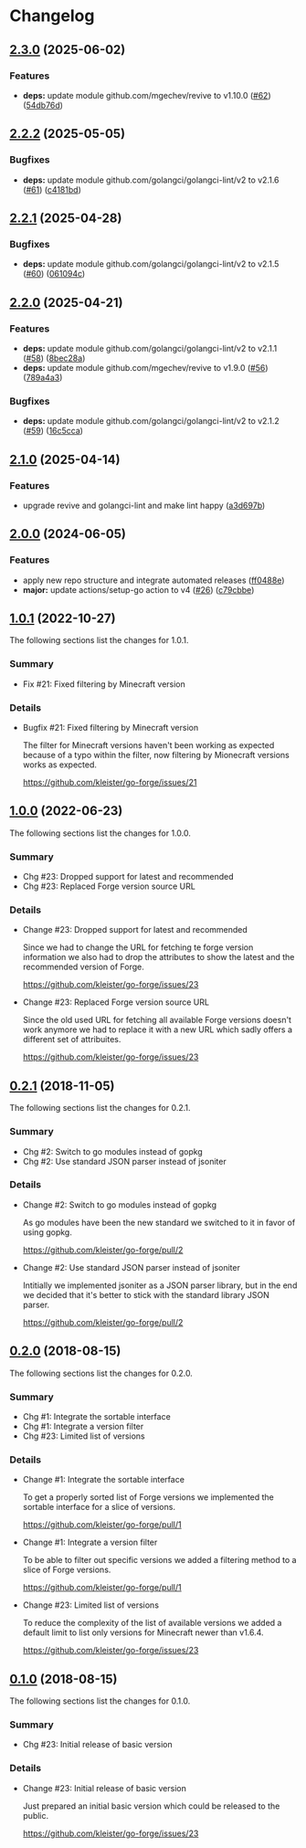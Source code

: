 # Changelog

## [2.3.0](https://github.com/kleister/go-forge/compare/v2.2.2...v2.3.0) (2025-06-02)


### Features

* **deps:** update module github.com/mgechev/revive to v1.10.0 ([#62](https://github.com/kleister/go-forge/issues/62)) ([54db76d](https://github.com/kleister/go-forge/commit/54db76dfc073bcbdd1323afa5409eba5788b9025))

## [2.2.2](https://github.com/kleister/go-forge/compare/v2.2.1...v2.2.2) (2025-05-05)


### Bugfixes

* **deps:** update module github.com/golangci/golangci-lint/v2 to v2.1.6 ([#61](https://github.com/kleister/go-forge/issues/61)) ([c4181bd](https://github.com/kleister/go-forge/commit/c4181bd3d2e8bbb83e740d53ff6c11d2c0997db0))

## [2.2.1](https://github.com/kleister/go-forge/compare/v2.2.0...v2.2.1) (2025-04-28)


### Bugfixes

* **deps:** update module github.com/golangci/golangci-lint/v2 to v2.1.5 ([#60](https://github.com/kleister/go-forge/issues/60)) ([061094c](https://github.com/kleister/go-forge/commit/061094cd7b9186af9acd870b059f1ada51b5c931))

## [2.2.0](https://github.com/kleister/go-forge/compare/v2.1.0...v2.2.0) (2025-04-21)


### Features

* **deps:** update module github.com/golangci/golangci-lint/v2 to v2.1.1 ([#58](https://github.com/kleister/go-forge/issues/58)) ([8bec28a](https://github.com/kleister/go-forge/commit/8bec28ae5132d5dbb5946567f65c221372d716b6))
* **deps:** update module github.com/mgechev/revive to v1.9.0 ([#56](https://github.com/kleister/go-forge/issues/56)) ([789a4a3](https://github.com/kleister/go-forge/commit/789a4a374485c26bdc88df2f7b907d46717b9aab))


### Bugfixes

* **deps:** update module github.com/golangci/golangci-lint/v2 to v2.1.2 ([#59](https://github.com/kleister/go-forge/issues/59)) ([16c5cca](https://github.com/kleister/go-forge/commit/16c5cca2636ef50a0d4615c9567af168a8dc59f6))

## [2.1.0](https://github.com/kleister/go-forge/compare/v2.0.0...v2.1.0) (2025-04-14)


### Features

* upgrade revive and golangci-lint and make lint happy ([a3d697b](https://github.com/kleister/go-forge/commit/a3d697b6a0893c9b7551e1ea2fc49cc0c47df2b1))

## [2.0.0](https://github.com/kleister/go-forge/compare/v1.0.1...v2.0.0) (2024-06-05)


### Features

* apply new repo structure and integrate automated releases ([ff0488e](https://github.com/kleister/go-forge/commit/ff0488e7c1245a5ebed2bebd295347ef4e24bb70))
* **major:** update actions/setup-go action to v4 ([#26](https://github.com/kleister/go-forge/issues/26)) ([c79cbbe](https://github.com/kleister/go-forge/commit/c79cbbe047d50d38192fccbcdf46912c15fa5f7f))


## [1.0.1]() (2022-10-27)

The following sections list the changes for 1.0.1.

### Summary

 * Fix #21: Fixed filtering by Minecraft version

### Details

 * Bugfix #21: Fixed filtering by Minecraft version

   The filter for Minecraft versions haven't been working as expected because of a typo within the
   filter, now filtering by Mionecraft versions works as expected.

   https://github.com/kleister/go-forge/issues/21


## [1.0.0]() (2022-06-23)

The following sections list the changes for 1.0.0.

### Summary

 * Chg #23: Dropped support for latest and recommended
 * Chg #23: Replaced Forge version source URL

### Details

 * Change #23: Dropped support for latest and recommended

   Since we had to change the URL for fetching te forge version information we also had to drop the
   attributes to show the latest and the recommended version of Forge.

   https://github.com/kleister/go-forge/issues/23

 * Change #23: Replaced Forge version source URL

   Since the old used URL for fetching all available Forge versions doesn't work anymore we had to
   replace it with a new URL which sadly offers a different set of attribuites.

   https://github.com/kleister/go-forge/issues/23


## [0.2.1]() (2018-11-05)

The following sections list the changes for 0.2.1.

### Summary

 * Chg #2: Switch to go modules instead of gopkg
 * Chg #2: Use standard JSON parser instead of jsoniter

### Details

 * Change #2: Switch to go modules instead of gopkg

   As go modules have been the new standard we switched to it in favor of using gopkg.

   https://github.com/kleister/go-forge/pull/2

 * Change #2: Use standard JSON parser instead of jsoniter

   Intitially we implemented jsoniter as a JSON parser library, but in the end we decided that it's
   better to stick with the standard library JSON parser.

   https://github.com/kleister/go-forge/pull/2


## [0.2.0]() (2018-08-15)

The following sections list the changes for 0.2.0.

### Summary

 * Chg #1: Integrate the sortable interface
 * Chg #1: Integrate a version filter
 * Chg #23: Limited list of versions

### Details

 * Change #1: Integrate the sortable interface

   To get a properly sorted list of Forge versions we implemented the sortable interface for a
   slice of versions.

   https://github.com/kleister/go-forge/pull/1

 * Change #1: Integrate a version filter

   To be able to filter out specific versions we added a filtering method to a slice of Forge
   versions.

   https://github.com/kleister/go-forge/pull/1

 * Change #23: Limited list of versions

   To reduce the complexity of the list of available versions we added a default limit to list only
   versions for Minecraft newer than v1.6.4.

   https://github.com/kleister/go-forge/issues/23


## [0.1.0]() (2018-08-15)

The following sections list the changes for 0.1.0.

### Summary

 * Chg #23: Initial release of basic version

### Details

 * Change #23: Initial release of basic version

   Just prepared an initial basic version which could be released to the public.

   https://github.com/kleister/go-forge/issues/23
